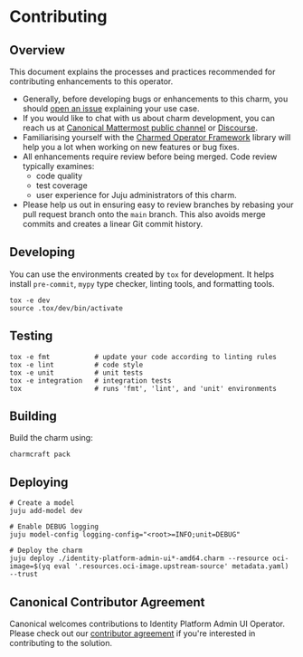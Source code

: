 # Contributing

## Overview

This document explains the processes and practices recommended for contributing
enhancements to this operator.

- Generally, before developing bugs or enhancements to this charm, you
  should [open an issue](https://github.com/canonical/identity-platform-admin-ui-operator/issues)
  explaining your use case.
- If you would like to chat with us about charm development, you can reach us
  at [Canonical Mattermost public channel](https://chat.charmhub.io/charmhub/channels/charm-dev)
  or [Discourse](https://discourse.charmhub.io/).
- Familiarising yourself with
  the [Charmed Operator Framework](https://juju.is/docs/sdk) library
  will help you a lot when working on new features or bug fixes.
- All enhancements require review before being merged. Code review typically
  examines:
  - code quality
  - test coverage
  - user experience for Juju administrators of this charm.
- Please help us out in ensuring easy to review branches by rebasing your pull
  request branch onto the `main` branch. This also avoids merge commits and
  creates a linear Git
  commit history.

## Developing

You can use the environments created by `tox` for development. It helps
install `pre-commit`, `mypy` type checker, linting tools, and formatting tools.

```shell
tox -e dev
source .tox/dev/bin/activate
```

## Testing

```shell
tox -e fmt           # update your code according to linting rules
tox -e lint          # code style
tox -e unit          # unit tests
tox -e integration   # integration tests
tox                  # runs 'fmt', 'lint', and 'unit' environments
```

## Building

Build the charm using:

```shell
charmcraft pack
```

## Deploying

```shell
# Create a model
juju add-model dev

# Enable DEBUG logging
juju model-config logging-config="<root>=INFO;unit=DEBUG"

# Deploy the charm
juju deploy ./identity-platform-admin-ui*-amd64.charm --resource oci-image=$(yq eval '.resources.oci-image.upstream-source' metadata.yaml) --trust
```

## Canonical Contributor Agreement

Canonical welcomes contributions to Identity Platform Admin UI Operator. Please
check out our [contributor agreement](https://ubuntu.com/legal/contributors) if
you're interested in contributing to the solution.
